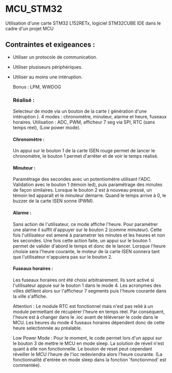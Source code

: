 # MCU_STM32

Utilisation d'une carte STM32 L152RETx, logiciel STM32CUBE IDE dans le cadre d'un projet MCU

## Contraintes et exigeances : 
- Utiliser un protocole de communication.
- Utiliser plusiseurs périphériques.
- Utiliser au moins une intéruption.

  Bonus : LPM, WWDOG

  ### Réalisé :
  Selecteur de mode via un bouton de la carte ( génération d'une intéruption ).
  4 modes : chronomètre, minuteur, alarme et heure, fuseaux horaires.
  Utilisation : ADC, PWM, afficheur 7 seg via SPI, RTC (sans temps réel), (Low power mode).

  #### Chronomètre :
  Un appui sur le bouton 1 de la carte ISEN rouge permet de lancer le chronomètre, le bouton 1 permet d'arrêter et de voir le temps réalisé.

  #### Minuteur :
  Paramétrage des secondes avec un potentiomètre utilisant l'ADC. Validation avec le bouton 1 (témoin led), puis paramétrage des minutes de façon similaires.
  Lorsque le bouton 2 est à nouveau pressé, un témoin led apparaît et le minuteur démarre.
  Quand le temps arrive à 0, le buzzer de la carte ISEN sonne (PWM).

  #### Alarme :
  Sans action de l'utilisateur, ce mode affiche l'heure.
  Pour paramétrer une alarme il suffit d'appuyer sur le bouton 2 (comme minuteur).
  Cette fois l'utilisateur est amené à parametrer les minutes et les heures et non les secondes.
  Une fois cette action faite, un appui sur le bouton 1 permet de valider d'abord le temps et donc de le lancer.
  Lorsque l'heure choisie sera l'heure courante, le moteur de la carte ISEN sonnera tant que l'utilisateur n'appuiera pas sur le bouton 2.

  #### Fuseaux horaires :
  Les fuseaux horaires ont été choisi arbitrairement. Ils sont activé si l'utilisateur appuie sur le bouton 1 dans le mode 4.
  Les acronymes des villes défilent alors sur l'afficheur 7 segments puis l'heure courante dans la ville s'affiche.

  Attention : Le module RTC est fonctionnel mais n'est pas relié à un module permettant de récupérer l'heure en temps réel.
  Par conséquent, l'heure est à changer dans le .ioc avant de téléverser le code dans le MCU. Les heures du mode 4 fuseaux horaires dépendent donc de cette heure selectionnée au préalable.

  Low Power Mode : Pour le moment, le code permet lors d'un appui sur le bouton 3 de mettre le MCU en mode sleep. La solution de réveil n'est quant à elle non fonctionnelle. Le bouton de reset peut cependant réveiller le MCU l'heure de l'ioc redeviendra alors l'heure courante. (La fonctionnalité d'entrée en mode sleep dans la fonction 'fonctionmod' est commentée).
